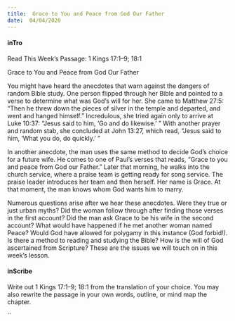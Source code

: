 ```yaml
---
title:  Grace to You and Peace from God Our Father
date:  04/04/2020
---
```


#### inTro

Read This Week’s Passage: 1 Kings 17:1–9; 18:1

Grace to You and Peace from God Our Father

You might have heard the anecdotes that warn against the dangers of random Bible study. One person flipped through her Bible and pointed to a verse to determine what was God’s will for her. She came to Matthew 27:5: “Then he threw down the pieces of silver in the temple and departed, and went and hanged himself.” Incredulous, she tried again only to arrive at Luke 10:37: “Jesus said to him, ‘Go and do likewise.’ ” With another prayer and random stab, she concluded at John 13:27, which read, “Jesus said to him, ‘What you do, do quickly.’ ”

In another anecdote, the man uses the same method to decide God’s choice for a future wife. He comes to one of Paul’s verses that reads, “Grace to you and peace from God our Father.” Later that morning, he walks into the church service, where a praise team is getting ready for song service. The praise leader introduces her team and then herself. Her name is Grace. At that moment, the man knows whom God wants him to marry.

Numerous questions arise after we hear these anecdotes. Were they true or just urban myths? Did the woman follow through after finding those verses in the first account? Did the man ask Grace to be his wife in the second account? What would have happened if he met another woman named Peace? Would God have allowed for polygamy in this instance (God forbid!). Is there a method to reading and studying the Bible? How is the will of God ascertained from Scripture? These are the issues we will touch on in this week’s lesson.

#### inScribe

Write out 1 Kings 17:1–9; 18:1 from the translation of your choice. You may also rewrite the passage in your own words, outline, or mind map the chapter.

``